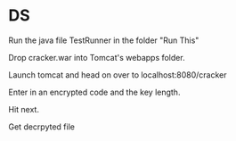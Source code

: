 # DS
Run the java file TestRunner in the folder "Run This"

Drop cracker.war into Tomcat's webapps folder.

Launch tomcat and head on over to localhost:8080/cracker

Enter in an encrypted code and the key length.

Hit next.

Get decrpyted file
